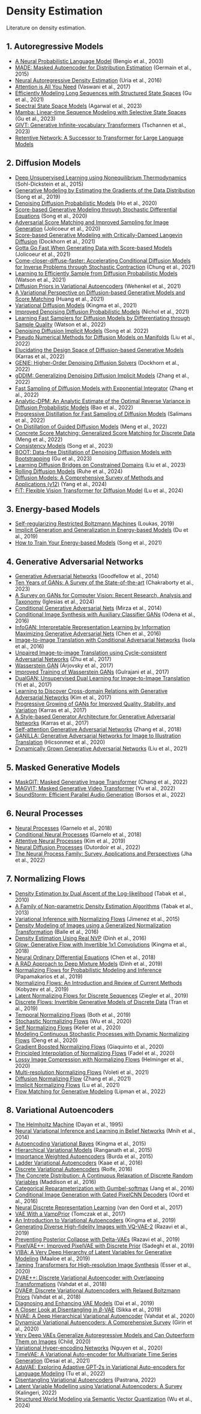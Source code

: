 # Density Estimation

Literature on density estimation.

## 1. Autoregressive Models

- [A Neural Probabilistic Language Model](https://dl.acm.org/doi/pdf/10.5555/944919.944966) (Bengio et al., 2003)
- [MADE: Masked Autoencoder for Distribution Estimation](https://arxiv.org/abs/1502.03509) (Germain et al., 2015)
- [Neural Autoregressive Density Estimation](https://arxiv.org/abs/1605.02226) (Uria et al., 2016)
- [Attention is All You Need](https://arxiv.org/abs/1706.03762) (Vaswani et al., 2017)
- [Efficiently Modeling Long Sequences with Structured State Spaces](https://arxiv.org/abs/2111.00396) (Gu et al., 2021)
- [Spectral State Space Models](https://arxiv.org/abs/2312.06837v2) (Agarwal et al., 2023)
- [Mamba: Linear-time Sequence Modeling with Selective State Spaces](https://arxiv.org/abs/2312.00752) (Gu et al., 2023)
- [GIVT: Generative Infinite-vocabulary Transformers](https://arxiv.org/abs/2312.02116) (Tschannen et al., 2023)
- [Retentive Network: A Successor to Transformer for Large Language Models](https://arxiv.org/abs/2307.08621)

## 2. Diffusion Models

- [Deep Unsupervised Learning using Nonequilibrium Thermodynamics](https://arxiv.org/abs/1503.03585) (Sohl-Dickstein et al., 2015)
- [Generative Modeling by Estimating the Gradients of the Data Distribution](https://arxiv.org/abs/1907.05600) (Song et al., 2019)
- [Denoising Diffusion Probabilistic Models](https://arxiv.org/abs/2006.11239) (Ho et al., 2020)
- [Score-based Generative Modeling through Stochastic Differential Equations](https://arxiv.org/abs/2011.13456) (Song et al., 2020)
- [Adversarial Score Matching and Improved Sampling for Image Generation](https://arxiv.org/abs/2009.05475) (Jolicoeur et al., 2020)
- [Score-based Generative Modeling with Critically-Damped Langevin Diffusion](https://arxiv.org/abs/2112.07068) (Dockhorn et al., 2021)
- [Gotta Go Fast When Generating Data with Score-based Models](https://arxiv.org/abs/2105.14080) (Jolicoeur et al., 2021)
- [Come-closer-diffuse-faster: Accelerating Conditional Diffusion Models for Inverse Problems through Stochastic Contraction](https://arxiv.org/abs/2112.05146) (Chung et al., 2021)
- [Learning to Efficiently Sample from Diffusion Probabilistic Models](https://arxiv.org/abs/2106.03802) (Watson et al., 2021)
- [Diffusion Priors in Variational Autoencoders](https://arxiv.org/abs/2106.15671) (Wehenkel et al., 2021)
- [A Variational Perspective on Diffusion-based Generative Models and Score Matching](https://arxiv.org/abs/2106.02808) (Huang et al., 2021)
- [Variational Diffusion Models](https://arxiv.org/abs/2107.00630) (Kingma et al., 2021)
- [Improved Denoising Diffusion Probabilistic Models](https://arxiv.org/abs/2102.09672) (Nichol et al., 2021)
- [Learning Fast Samplers for Diffusion Models by Differentiating through Sample Quality](https://arxiv.org/abs/2202.05830) (Watson et al., 2022)
- [Denoising Diffusion Implicit Models](https://arxiv.org/abs/2010.02502) (Song et al. 2022)
- [Pseudo Numerical Methods for Diffusion Models on Manifolds](https://arxiv.org/abs/2202.09778) (Liu et al., 2022)
- [Elucidating the Design Space of Diffusion-based Generative Models](https://arxiv.org/abs/2206.00364) (Karras et al., 2022)
- [GENIE: Higher-Order Denoising Diffusion Solvers](https://arxiv.org/abs/2210.05475) (Dockhorn et al., 2022)
- [gDDIM: Generalizing Denoising Diffusion Implicit Models](https://arxiv.org/abs/2206.05564) (Zhang et al., 2022)
- [Fast Sampling of Diffusion Models with Exponential Integrator](https://arxiv.org/abs/2204.13902) (Zhang et al., 2022)
- [Analytic-DPM: An Analytic Estimate of the Optimal Reverse Variance in Diffusion Probabilistic Models](https://arxiv.org/abs/2201.06503) (Bao et al., 2022)
- [Progressive Distillation for Fast Sampling of Diffusion Models](https://arxiv.org/abs/2202.00512) (Salimans et al., 2022)
- [On Distillation of Guided Diffusion Models](https://arxiv.org/abs/2210.03142) (Meng et al., 2022)
- [Concrete Score Matching: Generalized Score Matching for Discrete Data](https://arxiv.org/abs/2211.00802) (Meng et al., 2022)
- [Consistency Models](https://arxiv.org/abs/2303.01469) (Song et al., 2023)
- [BOOT: Data-free Distillation of Denoising Diffusion Models with Bootstrapping](https://arxiv.org/abs/2306.05544) (Gu et al., 2023)
- [Learning Diffusion Bridges on Constrained Domains](https://openreview.net/pdf?id=WH1yCa0TbB) (Liu et al., 2023)
- [Rolling Diffusion Models](https://arxiv.org/abs/2402.09470) (Ruhe et al., 2024)
- [Diffusion Models: A Comprehensive Survey of Methods and Applications (v12)](https://arxiv.org/pdf/2209.00796.pdf) (Yang et al., 2024)
- [FiT: Flexible Vision Transformer for Diffusion Model](https://arxiv.org/abs/2402.12376v1) (Lu et al., 2024)

## 3. Energy-based Models

- [Self-regularizing Restricted Boltzmann Machines](https://arxiv.org/abs/1912.05634v1) (Loukas, 2019)
- [Implicit Generation and Generalization in Energy-based Models](https://arxiv.org/abs/1903.08689) (Du et al., 2019)
- [How to Train Your Energy-based Models](https://arxiv.org/abs/2101.03288) (Song et al., 2021)

## 4. Generative Adversarial Networks

- [Generative Adversarial Networks](https://arxiv.org/abs/1406.2661) (Goodfellow et al., 2014)
- [Ten Years of GANs: A Survey of the State-of-the-art](https://export.arxiv.org/abs/2308.16316) (Chakraborty et al., 2023)
- [A Survey on GANs for Computer Vision: Recent Research, Analysis and Taxonomy](https://arxiv.org/pdf/2203.11242.pdf) (Iglesias et al., 2024)
- [Conditional Generative Adversarial Nets](https://arxiv.org/abs/1411.1784) (Mirza et al., 2014)
- [Conditional Image Synthesis with Auxiliary Classifier GANs](https://arxiv.org/abs/1610.09585) (Odena et al., 2016)
- [InfoGAN: Interpretable Representation Learning by Information Maximizing Generative Adversarial Nets](https://arxiv.org/abs/1606.03657) (Chen et al., 2016)
- [Image-to-image Translation with Conditional Adversarial Networks](https://arxiv.org/abs/1611.07004) (Isola et al., 2016)
- [Unpaired Image-to-image Translation using Cycle-consistent Adversarial Networks](https://arxiv.org/abs/1703.10593) (Zhu et al., 2017)
- [Wasserstein GAN](https://arxiv.org/abs/1701.07875) (Arjovsky et al., 2017)
- [Improved Training of Wasserstein GANs](https://arxiv.org/abs/1704.00028) (Gulrajani et al., 2017)
- [DualGAN: Unsupervised Dual Learning for Image-to-Image Translation](https://arxiv.org/abs/1704.02510) (Yi et al., 2017)
- [Learning to Discover Cross-domain Relations with Generative Adversarial Networks](https://arxiv.org/abs/1703.05192) (Kim et al., 2017)
- [Progressive Growing of GANs for Improved Quality, Stability, and Variation](https://arxiv.org/abs/1710.10196) (Karras et al., 2017)
- [A Style-based Generator Architecture for Generative Adversarial Networks](https://arxiv.org/abs/1812.04948) (Karras et al., 2017)
- [Self-attention Generative Adversarial Networks](https://arxiv.org/abs/1805.08318) (Zhang et al., 2018)
- [GANILLA: Generative Adversarial Networks for Image to Illustration Translation](https://arxiv.org/abs/2002.05638) (Hicsonmez et al., 2020)
- [Dynamically Grown Generative Adversarial Networks](https://arxiv.org/abs/2106.08505) (Liu et al., 2021)

## 5. Masked Generative Models

- [MaskGIT: Masked Generative Image Transformer](https://arxiv.org/abs/2202.04200) (Chang et al., 2022)
- [MAGVIT: Masked Generative Video Transformer](https://arxiv.org/abs/2402.01203) (Yu et al., 2022)
- [SoundStorm: Efficient Parallel Audio Generation](https://arxiv.org/abs/2305.09636) (Borsos et al., 2022)

## 6. Neural Processes

- [Neural Processes](https://arxiv.org/abs/1807.01622) (Garnelo et al., 2018)
- [Conditional Neural Processes](https://arxiv.org/abs/1807.01613) (Garnelo et al., 2018)
- [Attentive Neural Processes](https://arxiv.org/abs/1901.05761) (Kim et al., 2019)
- [Neural Diffusion Processes](https://arxiv.org/abs/2206.03992) (Dutordoir et al., 2022)
- [The Neural Process Family: Survey, Applications and Perspectives](https://arxiv.org/abs/2209.00517) (Jha et al., 2022)

## 7. Normalizing Flows

- [Density Estimation by Dual Ascent of the Log-likelihood](https://math.nyu.edu/~tabak/publications/CMSV8-1-10.pdf) (Tabak et al., 2010)
- [A Family of Non-parametric Density Estimation Algorithms](https://math.nyu.edu/~tabak/publications/Tabak-Turner.pdf) (Tabak et al., 2013)
- [Variational Inference with Normalizing Flows](https://arxiv.org/abs/1505.05770) (Jimenez et al., 2015)
- [Density Modeling of Images using a Generalized Normalization Transformation](https://arxiv.org/abs/1511.06281) (Balle et al., 2016)
- [Density Estimation Using Real NVP](https://arxiv.org/abs/1605.08803) (Dinh et al., 2016)
- [Glow: Generative Flow with Invertible 1x1 Convolutions](https://arxiv.org/abs/1807.03039) (Kingma et al., 2018)
- [Neural Ordinary Differential Equations](https://arxiv.org/abs/1806.07366) (Chen et al., 2018)
- [A RAD Approach to Deep Mixture Models](https://arxiv.org/abs/1903.07714) (Dinh et al., 2019)
- [Normalizing Flows for Probabilistic Modeling and Inference](https://jmlr.csail.mit.edu/papers/volume22/19-1028/19-1028.pdf) (Papamakarios et al., 2019)
- [Normalizing Flows: An Introduction and Review of Current Methods](https://arxiv.org/abs/1908.09257) (Kobyzev et al., 2019)
- [Latent Normalizing Flows for Discrete Sequences](https://arxiv.org/abs/1901.10548) (Ziegler et al., 2019)
- [Discrete Flows: Invertible Generative Models of Discrete Data](https://arxiv.org/abs/1905.10347) (Tran et al., 2019)
- [Temporal Normalizing Flows](https://arxiv.org/abs/1912.09092) (Both et al., 2019)
- [Stochastic Normalizing Flows](https://arxiv.org/abs/2002.06707) (Wu et al., 2020)
- [Self Normalizing Flows](https://arxiv.org/abs/2011.07248) (Keller et al., 2020)
- [Modeling Continuous Stochastic Processes with Dynamic Normalizing Flows](https://arxiv.org/abs/2002.10516) (Deng et al., 2020)
- [Gradient Boosted Normalizing Flows](https://arxiv.org/abs/2002.11896) (Giaquinto et al., 2020)
- [Principled Interpolation of Normalizing Flows](https://arxiv.org/abs/2010.12059) (Fadel et al., 2020)
- [Lossy Image Compression with Normalizing Flows](https://arxiv.org/abs/2008.10486) (Helminger et al., 2020) 
- [Multi-resolution Normalizing Flows](https://arxiv.org/abs/2106.08462) (Voleti et al., 2021)
- [Diffusion Normalizing Flow](https://arxiv.org/abs/2110.07579) (Zhang et al., 2021)
- [Implicit Normalizing Flows](https://arxiv.org/abs/2103.09527) (Lu et al., 2021)
- [Flow Matching for Generative Modeling](https://arxiv.org/pdf/2210.02747.pdf) (Lipman et al., 2022)

## 8. Variational Autoencoders

- [The Helmholtz Machine](https://www.gatsby.ucl.ac.uk/~dayan/papers/hm95.pdf) (Dayan et al., 1995)
- [Neural Variational Inference and Learning in Belief Networks](https://arxiv.org/abs/1402.0030) (Mnih et al., 2014)
- [Autoencoding Variational Bayes](https://arxiv.org/abs/1312.6114) (Kingma et al., 2015)
- [Hierarchical Variational Models](https://arxiv.org/abs/1511.02386) (Ranganath et al., 2015)
- [Importance Weighted Autoencoders](https://arxiv.org/abs/1509.00519) (Burda et al., 2015)
- [Ladder Variational Autoencoders](https://arxiv.org/abs/1602.02282) (Kaae et al., 2016)
- [Discrete Variational Autoencoders](https://arxiv.org/abs/1609.02200) (Rolfe, 2016)
- [The Concrete Distribution: A Continuous Relaxation of Discrete Random Variables](https://arxiv.org/abs/1611.00712) (Maddison et al., 2016)
- [Categorical Reparameterization with Gumbel-softmax](https://arxiv.org/abs/1611.01144) (Jang et al., 2016)
- [Conditional Image Generation with Gated PixelCNN Decoders](https://arxiv.org/abs/1606.05328) (Oord et al., 2016)
- [Neural Discrete Representation Learning](https://arxiv.org/abs/1711.00937) (van den Oord et al., 2017)
- [VAE With a VampPrior](https://arxiv.org/abs/1705.07120) (Tomczak et al., 2017)
- [An Introduction to Variational Autoencoders](https://arxiv.org/abs/1906.02691) (Kingma et al., 2019)
- [Generating Diverse High-fidelity Images with VQ-VAE-2](https://arxiv.org/abs/1906.00446) (Razavi et al., 2019)
- [Preventing Posterior Collapse with Delta-VAEs](https://arxiv.org/abs/1901.03416) (Razavi et al., 2019)
- [PixelVAE++: Improved PixelVAE with Discrete Prior](https://arxiv.org/abs/1908.09948) (Sadeghi et al., 2019)
- [VIBA: A Very Deep Hierarchy of Latent Variables for Generative Modeling](https://arxiv.org/abs/1902.02102) (Maaloe et al., 2019)
- [Taming Transformers for High-resolution Image Synthesis](https://arxiv.org/abs/2012.09841) (Esser et al., 2020)
- [DVAE++: Discrete Variational Autoencoder with Overlapping Transformations](https://arxiv.org/abs/1802.04920) (Vahdat et al., 2018)
- [DVAE#: Discrete Variational Autoencoders with Relaxed Boltzmann Priors](https://arxiv.org/abs/1805.07445) (Vahdat et al., 2018)
- [Diagnosing and Enhancing VAE Models](https://arxiv.org/abs/1903.05789) (Dai et al., 2019)
- [A Closer Look at Disentangling in $\beta$-VAE](https://arxiv.org/abs/1912.05127) (Sikka et al., 2019)
- [NVAE: A Deep Hierarchical Variational Autoencoder](https://arxiv.org/abs/2007.03898) (Vahdat et al., 2020)
- [Dynamical Variational Autoencoders: A Comprehensive Survey](https://arxiv.org/abs/2008.12595) (Girin et al., 2020)
- [Very Deep VAEs Generalize Autoregressive Models and Can Outperform Them on Images](https://arxiv.org/abs/2011.10650) (Child, 2020)
- [Variational Hyper-encoding Networks](https://arxiv.org/abs/2005.08482) (Nguyen et al., 2020)
- [TimeVAE: A Variational Auto-encoder for Multivariate Time Series Generation](https://arxiv.org/abs/2111.08095) (Desai et al., 2021)
- [AdaVAE: Exploring Adaptive GPT-2s in Variational Auto-encoders for Language Modeling](https://arxiv.org/abs/2205.05862) (Tu et al., 2022)
- [Disentangling Variational Autoencoders](https://arxiv.org/abs/2211.07700) (Pastrana, 2022)
- [Latent Variable Modelling using Variational Autoencoders: A Survey](https://arxiv.org/abs/2206.09891) (Kalingeri, 2022)
- [Structured World Modeling via Semantic Vector Quantization](https://arxiv.org/abs/2402.01203) (Wu et al., 2024)
